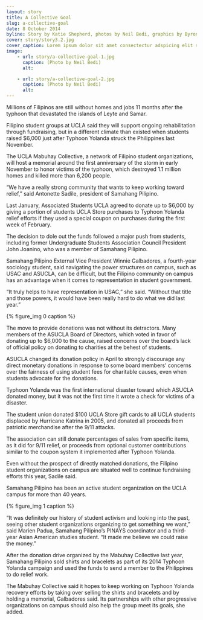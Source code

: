 ```yaml
---
layout: story
title: A Collective Goal
slug: a-collective-goal
date: 8 October 2014
byline: Story by Katie Shepherd, photos by Neil Bedi, graphics by Byron Lutz
cover: story/story3.2.jpg
cover_caption: Lorem ipsum dolor sit amet consectectur adspicing elit sed do eisumod.
image:
    - url: story/a-collective-goal-1.jpg
      caption: (Photo by Neil Bedi)
      alt: 

    - url: story/a-collective-goal-2.jpg
      caption: (Photo by Neil Bedi)
      alt: 
---
```


Millions of Filipinos are still without homes and jobs 11 months after the typhoon that devastated the islands of Leyte and Samar.  

Filipino student groups at UCLA said they will support ongoing rehabilitation through fundraising, but in a different climate than existed when students raised $6,000 just after Typhoon Yolanda struck the Philippines last November.

The UCLA Mabuhay Collective, a network of Filipino student organizations, will host a memorial around the first anniversary of the storm in early November to honor victims of the typhoon, which destroyed 1.1 million homes and killed more than 6,200 people. 

“We have a really strong community that wants to keep working toward relief,” said Antonette Sadile, president of Samahang Pilipino.

Last January, Associated Students UCLA agreed to donate up to $6,000 by giving a portion of students UCLA Store purchases to Typhoon Yolanda relief efforts if they used a special coupon on purchases during the first week of February.

The decision to dole out the funds followed a major push from students, including former Undergraduate Students Association Council President John Joanino, who was a member of Samahang Pilipino.

Samahang Pilipino External Vice President Winnie Galbadores, a fourth-year sociology student, said navigating the power structures on campus, such as USAC and ASUCLA, can be difficult, but the Filipino community on campus has an advantage when it comes to representation in student government. 

“It truly helps to have representation in USAC,” she said. “Without that title and those powers, it would have been really hard to do what we did last year.” 

{% figure_img 0 caption %}

The move to provide donations was not without its detractors. Many members of the ASUCLA Board of Directors, which voted in favor of donating up to $6,000 to the cause, raised concerns over the board’s lack of official policy on donating to charities at the behest of students. 

ASUCLA changed its donation policy in April to strongly discourage any direct monetary donations in response to some board members’ concerns over the fairness of using student fees for charitable causes, even when students advocate for the donations. 

Typhoon Yolanda was the first international disaster toward which ASUCLA donated money, but it was not the first time it wrote a check for victims of a disaster. 

The student union donated $100 UCLA Store gift cards to all UCLA students displaced by Hurricane Katrina in 2005, and donated all proceeds from patriotic merchandise after the 9/11 attacks.

The association can still donate percentages of sales from specific items, as it did for 9/11 relief, or proceeds from optional customer contributions similar to the coupon system it implemented after Typhoon Yolanda. 

Even without the prospect of directly matched donations, the Filipino student organizations on campus are situated well to continue fundraising efforts this year, Sadile said. 

Samahang Pilipino has been an active student organization on the UCLA campus for more than 40 years. 

{% figure_img 1 caption %}

“It was definitely our history of student activism and looking into the past, seeing other student organizations organizing to get something we want,” said Marien Padua, Samahang Pilipino’s PINAYS coordinator and a third-year Asian American studies student. “It made me believe we could raise the money.”

After the donation drive organized by the Mabuhay Collective last year, Samahang Pilipino sold shirts and bracelets as part of its 2014 Typhoon Yolanda campaign and used the funds to send a member to the Philippines to do relief work. 

The Mabuhay Collective said it hopes to keep working on Typhoon Yolanda recovery efforts by taking over selling the shirts and bracelets and by holding a memorial, Galbadores said. Its partnerships with other progressive organizations on campus should also help the group meet its goals, she added. 





